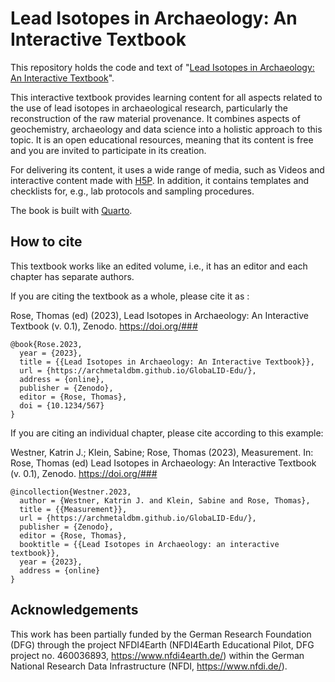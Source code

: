 # Lead Isotopes in Archaeology: An Interactive Textbook

This repository holds the code and text of "[Lead Isotopes in Archaeology: An Interactive Textbook](https://archmetaldbm.github.io/GlobaLID-Edu/)". 

This interactive textbook provides learning content for all aspects related to the use of lead isotopes in archaeological research, particularly the reconstruction of the raw material provenance. It combines aspects of geochemistry, archaeology and data science into a holistic approach to this topic. It is an open educational resources, meaning that its content is free and you are invited to participate in its creation. 

For delivering its content, it uses a wide range of media, such as Videos and interactive content made with [H5P](https://h5p.org/). In addition, it contains templates and checklists for, e.g., lab protocols and sampling procedures. 

The book is built with [Quarto](https://quarto.org/). 

## How to cite
This textbook works like an edited volume, i.e., it has an editor and each chapter has separate authors. 

If you are citing the textbook as a whole, please cite it as :  

Rose, Thomas (ed) (2023), Lead Isotopes in Archaeology: An Interactive Textbook (v. 0.1), Zenodo. https://doi.org/###

    @book{Rose.2023,
      year = {2023},
      title = {{Lead Isotopes in Archaeology: An Interactive Textbook}},
      url = {https://archmetaldbm.github.io/GlobaLID-Edu/},
      address = {online},
      publisher = {Zenodo},
      editor = {Rose, Thomas},
      doi = {10.1234/567}
    }

If you are citing an individual chapter, please cite according to this example:  

Westner, Katrin J.; Klein, Sabine; Rose, Thomas (2023), Measurement. In: Rose, Thomas (ed) Lead Isotopes in Archaeology: An Interactive Textbook (v. 0.1), Zenodo. https://doi.org/###

    @incollection{Westner.2023,
      author = {Westner, Katrin J. and Klein, Sabine and Rose, Thomas},
      title = {{Measurement}},
      url = {https://archmetaldbm.github.io/GlobaLID-Edu/},
      publisher = {Zenodo},
      editor = {Rose, Thomas},
      booktitle = {{Lead Isotopes in Archaeology: an interactive textbook}},
      year = {2023},
      address = {online}
    }

## Acknowledgements 
This work has been partially funded by the German Research Foundation (DFG) through the project NFDI4Earth (NFDI4Earth Educational Pilot, DFG project no. 460036893, <https://www.nfdi4earth.de/>) within the German National Research Data Infrastructure (NFDI, <https://www.nfdi.de/>). 

